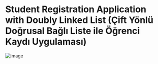 # Student Registration Application with Doubly Linked List (Çift Yönlü Doğrusal Bağlı Liste ile Öğrenci Kaydı Uygulaması)
![image](https://user-images.githubusercontent.com/73706248/204821889-28cb27f3-7748-4fe9-9ae4-4eb07dc74797.png)

